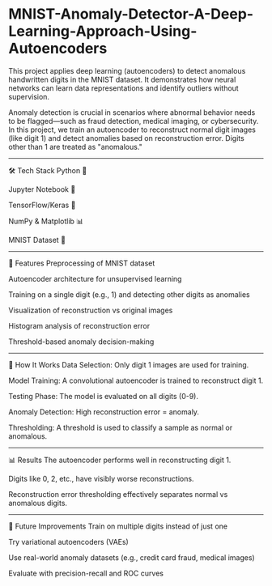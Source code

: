 # MNIST-Anomaly-Detector-A-Deep-Learning-Approach-Using-Autoencoders
This project applies deep learning (autoencoders) to detect anomalous handwritten digits in the MNIST dataset. It demonstrates how neural networks can learn data representations and identify outliers without supervision.


Anomaly detection is crucial in scenarios where abnormal behavior needs to be flagged—such as fraud detection, medical imaging, or cybersecurity. In this project, we train an autoencoder to reconstruct normal digit images (like digit 1) and detect anomalies based on reconstruction error. Digits other than 1 are treated as "anomalous."
<br>
<hr>
🛠 Tech Stack
Python 🐍

Jupyter Notebook 📓

TensorFlow/Keras 🤖

NumPy & Matplotlib 📊

MNIST Dataset 📁
<br>
<hr>
🚀 Features
Preprocessing of MNIST dataset

Autoencoder architecture for unsupervised learning

Training on a single digit (e.g., 1) and detecting other digits as anomalies

Visualization of reconstruction vs original images

Histogram analysis of reconstruction error

Threshold-based anomaly decision-making
<br>
<hr>
🧠 How It Works
Data Selection: Only digit 1 images are used for training.

Model Training: A convolutional autoencoder is trained to reconstruct digit 1.

Testing Phase: The model is evaluated on all digits (0-9).

Anomaly Detection: High reconstruction error = anomaly.

Thresholding: A threshold is used to classify a sample as normal or anomalous.
<br>
<hr>
📊 Results
The autoencoder performs well in reconstructing digit 1.

Digits like 0, 2, etc., have visibly worse reconstructions.

Reconstruction error thresholding effectively separates normal vs anomalous digits.
<br>
<hr>
🔮 Future Improvements
Train on multiple digits instead of just one

Try variational autoencoders (VAEs)

Use real-world anomaly datasets (e.g., credit card fraud, medical images)

Evaluate with precision-recall and ROC curves
